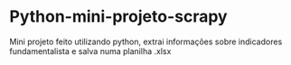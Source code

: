 # Python-mini-projeto-scrapy
Mini projeto feito utilizando python, extrai informações sobre indicadores fundamentalista e salva numa planilha .xlsx
